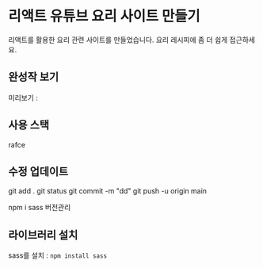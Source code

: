 # 리액트 유튜브 요리 사이트 만들기

리액트를 활용한 요리 관련 사이트를 만들었습니다.
요리 레시피에 좀 더 쉽게 접근하세요.


## 완성작 보기
미리보기 :

## 사용 스택

rafce

## 수정 업데이트
git add .
git status
git commit -m "dd"
git push -u origin main

npm i sass 버전관리

## 라이브러리 설치
sass를 설치 : `npm install sass`